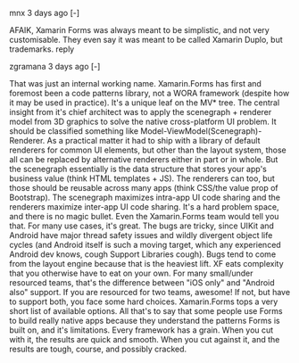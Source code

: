 

	
mnx 3 days ago [-]

AFAIK, Xamarin Forms was always meant to be simplistic, and not very customisable. 
They even say it was meant to be called Xamarin Duplo, but trademarks.
reply
	
zgramana 3 days ago [-]

That was just an internal working name. Xamarin.Forms has first and foremost been a 
code patterns library, not a WORA framework (despite how it may be used in practice). 
It's a unique leaf on the MV* tree. The central insight from it's chief architect was 
to apply the scenegraph + renderer model from 3D graphics to solve the native 
cross-platform UI problem. It should be classified something like 
Model-ViewModel(Scenegraph)-Renderer.
As a practical matter it had to ship with a library of default renderers for common 
UI elements, but other than the layout system, those all can be replaced by alternative 
renderers either in part or in whole. But the scenegraph essentially is the data structure 
that stores your app's business value (think HTML templates + JS). The renderers can too, 
but those should be reusable across many apps (think CSS/the value prop of Bootstrap). 
The scenegraph maximizes intra-app UI code sharing and the renderers maximize inter-app 
UI code sharing.
It's a hard problem space, and there is no magic bullet. Even the Xamarin.Forms team would 
tell you that. For many use cases, it's great. The bugs are tricky, since UIKit and 
Android have major thread safety issues and wildly divergent object life cycles (and 
Android itself is such a moving target, which any experienced Android dev knows, cough 
Support Libraries cough). Bugs tend to come from the layout engine because that is the 
heaviest lift. XF eats complexity that you otherwise have to eat on your own. For many 
small/under resourced teams, that's the difference between "iOS only" and "Android also" 
support. If you are resourced for two teams, awesome! If not, but have to support both, 
you face some hard choices. Xamarin.Forms tops a very short list of available options.
All that's to say that some people use Forms to build really native apps because they 
understand the patterns Forms is built on, and it's limitations. Every framework has a 
grain. When you cut with it, the results are quick and smooth. When you cut against it, 
and the results are tough, course, and possibly cracked.

